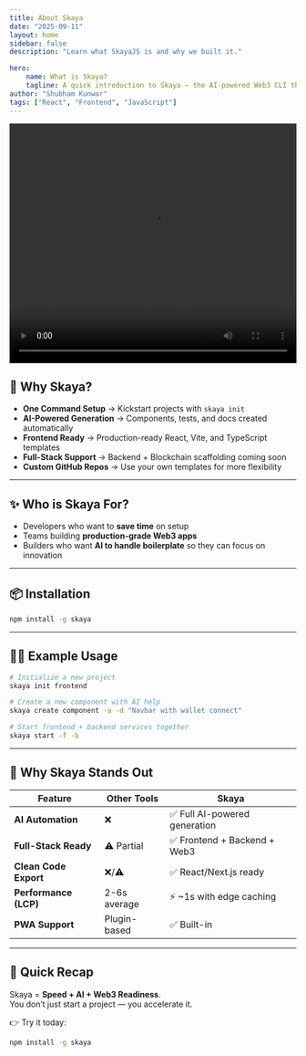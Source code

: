 ```yaml
---
title: About Skaya
date: "2025-09-11"
layout: home
sidebar: false
description: "Learn what SkayaJS is and why we built it."

hero:
    name: What is Skaya?
    tagline: A quick introduction to Skaya — the AI-powered Web3 CLI that helps you scaffold, generate, and scale full-stack blockchain projects with ease.
author: "Shubham Kunwar"
tags: ["React", "Frontend", "JavaScript"]
---
```


<video width="100%" height="420" controls >
  <source src="/blogs/videos/whatIsSkaya.mp4" type="video/mp4">
  Your browser does not support the video tag.
</video>

## 🔑 Why Skaya?

- **One Command Setup** → Kickstart projects with `skaya init`
- **AI-Powered Generation** → Components, tests, and docs created automatically
- **Frontend Ready** → Production-ready React, Vite, and TypeScript templates
- **Full-Stack Support** → Backend + Blockchain scaffolding coming soon
- **Custom GitHub Repos** → Use your own templates for more flexibility

---

## ✨ Who is Skaya For?

- Developers who want to **save time** on setup  
- Teams building **production-grade Web3 apps**  
- Builders who want **AI to handle boilerplate** so they can focus on innovation  

---

## 📦 Installation

```bash
npm install -g skaya
```

---

## 🧑‍💻 Example Usage

```bash
# Initialize a new project
skaya init frontend

# Create a new component with AI help
skaya create component -a -d "Navbar with wallet connect"

# Start frontend + backend services together
skaya start -f -b
```

---

## 🚀 Why Skaya Stands Out

| Feature                 | Other Tools         | **Skaya** |
| ----------------------- | ------------------ | ----------------------------- |
| **AI Automation**       | ❌                 | ✅ Full AI-powered generation |
| **Full-Stack Ready**    | ⚠️ Partial         | ✅ Frontend + Backend + Web3 |
| **Clean Code Export**   | ❌/⚠️             | ✅ React/Next.js ready        |
| **Performance (LCP)**   | 2-6s average       | ⚡ ~1s with edge caching      |
| **PWA Support**         | Plugin-based       | ✅ Built-in                  |

---

## 📍 Quick Recap

Skaya = **Speed + AI + Web3 Readiness**.  
You don’t just start a project — you accelerate it.  

👉 Try it today: 
```bash
npm install -g skaya
```
